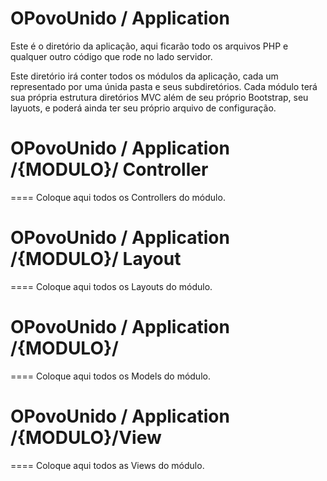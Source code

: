 # OPovoUnido / Application


Este é o diretório da aplicação, aqui ficarão todo os arquivos PHP e qualquer
outro código que rode no lado servidor.

Este diretório irá conter todos os módulos da aplicação, cada um representado
por uma únida pasta e seus subdiretórios. Cada módulo terá sua própria estrutura
diretórios MVC além de seu próprio Bootstrap, seu layuots, e poderá ainda ter seu
próprio arquivo de configuração.


# OPovoUnido / Application /{MODULO}/ Controller
====
Coloque aqui todos os Controllers do módulo.


# OPovoUnido / Application /{MODULO}/ Layout
====
Coloque aqui todos os Layouts do módulo.


# OPovoUnido / Application /{MODULO}/
====
Coloque aqui todos os Models do módulo.


# OPovoUnido / Application /{MODULO}/View
====
Coloque aqui todos as Views do módulo.